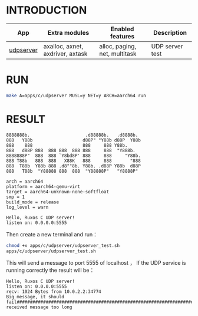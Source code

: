 # INTRODUCTION
| App | Extra modules | Enabled features | Description |
|-|-|-|-|
| [udpserver](../apps/c/udpserver) | axalloc, axnet, axdriver, axtask | alloc, paging, net, multitask | UDP server test|

# RUN
``` bash
make A=apps/c/udpserver MUSL=y NET=y ARCH=aarch64 run 
```
# RESULT
``` 
8888888b.                     .d88888b.   .d8888b.  
888   Y88b                   d88P" "Y88b d88P  Y88b 
888    888                   888     888 Y88b.      
888   d88P 888  888 888  888 888     888  "Y888b.   
8888888P"  888  888 `Y8bd8P' 888     888     "Y88b. 
888 T88b   888  888   X88K   888     888       "888 
888  T88b  Y88b 888 .d8""8b. Y88b. .d88P Y88b  d88P 
888   T88b  "Y88888 888  888  "Y88888P"   "Y8888P" 

arch = aarch64
platform = aarch64-qemu-virt
target = aarch64-unknown-none-softfloat
smp = 1
build_mode = release
log_level = warn

Hello, Ruxos C UDP server!
listen on: 0.0.0.0:5555
```
Then create a new terminal and run：
``` bash
chmod +x apps/c/udpserver/udpserver_test.sh
apps/c/udpserver/udpserver_test.sh
```
 This will send a message to port 5555 of localhost ， If the UDP service is running correctly the result will be：
 
 ```
Hello, Ruxos C UDP server!
listen on: 0.0.0.0:5555
recv: 1024 Bytes from 10.0.2.2:34774
Big message, it should fail#####################################################################################################################################################################################################################################################################################################################################################################################################################################################################################################################################################################################################################################################################################################################################################################################################################################################################################################################################################################################################################################
received message too long
 ```